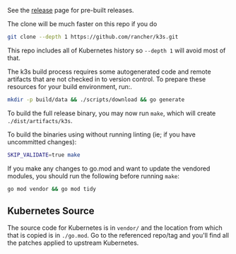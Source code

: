 See the [release](https://github.com/k3s-io/k3s/releases/latest) page for pre-built releases.

The clone will be much faster on this repo if you do
```bash
git clone --depth 1 https://github.com/rancher/k3s.git
```

This repo includes all of Kubernetes history so `--depth 1` will avoid most of that.

The k3s build process requires some autogenerated code and remote artifacts that are not checked in to version control.
To prepare these resources for your build environment, run:.
```bash
mkdir -p build/data && ./scripts/download && go generate
```

To build the full release binary, you may now run `make`, which will create `./dist/artifacts/k3s`.

To build the binaries using without running linting (ie; if you have uncommitted changes):
```bash
SKIP_VALIDATE=true make
```

If you make any changes to go.mod and want to update the vendored modules, you should run the following before running `make`:
```bash
go mod vendor && go mod tidy
```

Kubernetes Source
-----------------

The source code for Kubernetes is in `vendor/` and the location from which that is copied
is in `./go.mod`.  Go to the referenced repo/tag and you'll find all the patches applied
to upstream Kubernetes.

